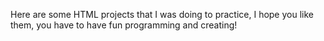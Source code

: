 Here are some HTML projects that I was doing to practice, I hope you like them, you have to have fun programming and creating!
